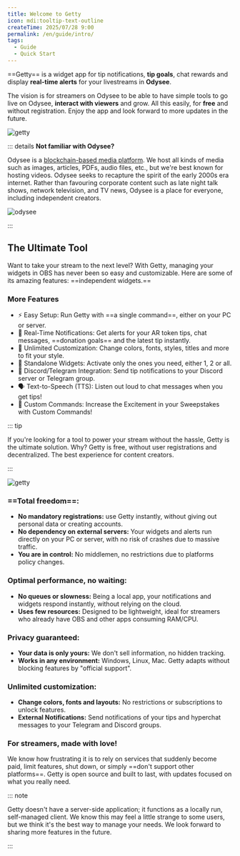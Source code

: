 ```yaml
---
title: Welcome to Getty
icon: mdi:tooltip-text-outline
createTime: 2025/07/28 9:00
permalink: /en/guide/intro/
tags:
  - Guide
  - Quick Start
---
```


==Getty== is a widget app for tip notifications, **tip goals**, chat rewards and display **real-time alerts** for your livestreams in **Odysee**. 

The vision is for streamers on Odysee to be able to have simple tools to go live on Odysee, **interact with viewers** and grow. All this easily, for **free** and without registration. Enjoy the app and look forward to more updates in the future.

![getty](https://thumbs.odycdn.com/e80ce98bd84093e80b050db245485887.webp)

::: details **Not familiar with Odysee?**

Odysee is a [blockchain-based media platform](https://odysee.com/). We host all kinds of media such as images, articles, PDFs, audio files, etc., but we're best known for hosting videos. Odysee seeks to recapture the spirit of the early 2000s era internet. Rather than favouring corporate content such as late night talk shows, network television, and TV news, Odysee is a place for everyone, including independent creators.

![odysee](https://thumbs.odycdn.com/83ee124694e97c1f109632b94fa6002f.webp)

:::

## The Ultimate Tool

Want to take your stream to the next level? With Getty, managing your widgets in OBS has never been so easy and customizable. Here are some of its amazing features: ==independent widgets.==

### More Features

- ⚡ Easy Setup: Run Getty with ==a single command==, either on your PC or server.
- 🔔 Real-Time Notifications: Get alerts for your AR token tips, chat messages, ==donation goals== and the latest tip instantly.
- 🎨 Unlimited Customization: Change colors, fonts, styles, titles and more to fit your style.
- 🔄 Standalone Widgets: Activate only the ones you need, either 1, 2 or all.
- 📢 Discord/Telegram Integration: Send tip notifications to your Discord server or Telegram group.
- 🗣 Text-to-Speech (TTS): Listen out loud to chat messages when you get tips!
- 🎉 Custom Commands: Increase the Excitement in your Sweepstakes with Custom Commands!

::: tip

If you're looking for a tool to power your stream without the hassle, Getty is the ultimate solution. Why? Getty is free, without user registrations and decentralized. The best experience for content creators.

:::

![getty](https://thumbs.odycdn.com/b944d452caa9337c2011960099ffa970.webp)

### ==Total freedom==:

- **No mandatory registrations:** use Getty instantly, without giving out personal data or creating accounts.
- **No dependency on external servers:** Your widgets and alerts run directly on your PC or server, with no risk of crashes due to massive traffic.
- **You are in control:** No middlemen, no restrictions due to platforms policy changes.

### Optimal performance, no waiting:

- **No queues or slowness:** Being a local app, your notifications and widgets respond instantly, without relying on the cloud.
- **Uses few resources:** Designed to be lightweight, ideal for streamers who already have OBS and other apps consuming RAM/CPU.

### Privacy guaranteed:

- **Your data is only yours:** We don't sell information, no hidden tracking.
- **Works in any environment:** Windows, Linux, Mac. Getty adapts without blocking features by "official support".

### Unlimited customization:

- **Change colors, fonts and layouts:** No restrictions or subscriptions to unlock features.
- **External Notifications:** Send notifications of your tips and hyperchat messages to your Telegram and Discord groups.

### For streamers, made with love!

We know how frustrating it is to rely on services that suddenly become paid, limit features, shut down, or simply ==don't support other platforms==. Getty is open source and built to last, with updates focused on what you really need.

::: note

Getty doesn't have a server-side application; it functions as a locally run, self-managed client. We know this may feel a little strange to some users, but we think it's the best way to manage your needs. We look forward to sharing more features in the future.

:::
